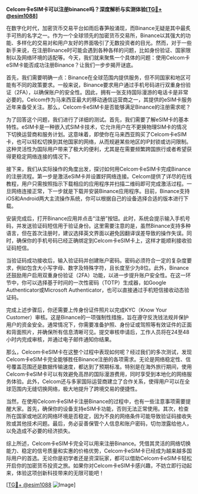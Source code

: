 **Celcom卡eSIM卡可以注册binance吗？深度解析与实测体验[[TG💪+ @esim1088](https://t.me/s/esim1088)]**

在数字化时代，加密货币交易平台如雨后春笋般涌现，而Binance无疑是其中最炙手可热的名字之一。作为一个全球领先的加密货币交易所，Binance以其强大的功能、多样化的交易对和用户友好的界面吸引了无数投资者的目光。然而，对于一些新手来说，在注册Binance时可能会遇到各种各样的问题，比如身份验证、国家限制以及网络环境的适配等。今天，我们就来聚焦一个具体的问题：使用Celcom卡eSIM卡能否成功注册Binance？让我们一步步揭开谜底。

首先，我们需要明确一点：Binance在全球范围内提供服务，但不同国家和地区可能有不同的政策要求。一般来说，Binance要求用户通过手机号码进行双重身份验证（2FA），以确保账户的安全性。因此，拥有一张支持国际漫游的电话卡是非常必要的。Celcom作为马来西亚最大的移动通信运营商之一，其提供的eSIM卡服务近年来备受关注。那么，Celcom卡eSIM卡是否能够满足Binance的注册需求呢？

为了回答这个问题，我们进行了详细的测试。首先，我们需要了解eSIM卡的基本特性。eSIM卡是一种嵌入式SIM卡技术，它允许用户在不更换物理SIM卡的情况下切换运营商和服务计划。这意味着，即使你在马来西亚购买了Celcom卡eSIM卡，也可以轻松切换到其他国家的网络，从而规避某些地区的IP封锁或访问限制。这种灵活性为国际用户带来了极大的便利，尤其是在需要频繁跨国旅行或者希望获得更稳定网络连接的情况下。

接下来，我们从实际操作的角度出发，探讨如何用Celcom卡eSIM卡完成Binance的注册流程。第一步是激活eSIM卡并设置好网络连接。Celcom提供了详尽的在线教程，用户只需按照指示下载相应的应用程序并扫描二维码即可完成激活过程。一旦网络连接正常，下一步就是下载并安装Binance应用程序。目前，Binance支持iOS和Android两大主流操作系统，你可以根据自己的设备选择合适的版本进行下载。

安装完成后，打开Binance应用并点击“注册”按钮。此时，系统会提示输入手机号码，并发送验证码短信用于验证身份。这里需要注意的是，虽然Binance支持多种语言，但在首次注册时，建议选择英文界面以避免因翻译误差导致的操作失误。同时，确保你的手机号码已经正确绑定到Celcom卡eSIM卡上，这样才能顺利接收验证码短信。

当验证码成功接收后，输入验证码并创建账户密码。密码必须符合一定的复杂度要求，例如包含大小写字母、数字及特殊字符，且长度至少为8位。此外，Binance还鼓励用户启用双重身份验证（2FA）功能，以进一步提升账户安全性。在这一环节中，你可以选择基于时间的一次性密码（TOTP）生成器，如Google Authenticator或Microsoft Authenticator，也可以直接通过手机短信接收动态验证码。

完成上述步骤后，你还需要上传身份证件照片以完成KYC（Know Your Customer）审核。这是Binance的一项强制性措施，旨在遵守反洗钱法规并保护用户的资金安全。通常情况下，你需要准备护照、身份证或驾照等有效证件的正面和背面照片，并确保所有信息清晰可见。提交审核申请后，工作人员将在24至48小时内完成审核，并通过电子邮件通知你结果。

那么，Celcom卡eSIM卡在这整个过程中表现如何呢？经过我们的多次测试，发现Celcom卡eSIM卡完全能够胜任Binance注册的各项需求。无论是网络稳定性、信号覆盖范围还是数据传输速度，都达到了预期标准。特别是在海外旅行期间，使用Celcom卡eSIM卡可以有效避免高昂的国际漫游费用，同时享受到本地化的网络服务体验。此外，Celcom还与多家国际运营商建立了合作关系，使得用户可以在全球范围内无缝切换网络，极大地提升了跨境交易的便捷性。

当然，在使用Celcom卡eSIM卡注册Binance的过程中，也有一些注意事项需要提醒大家。首先，确保你的设备支持eSIM卡功能，否则无法正常使用。其次，检查所在国家或地区的网络环境是否稳定，因为不良的网络条件可能导致验证码接收失败或其他技术问题。最后，务必妥善保管个人信息和账户密码，切勿泄露给他人，以免造成不必要的经济损失。

综上所述，Celcom卡eSIM卡完全可以用来注册Binance。凭借其灵活的网络切换能力、稳定的信号质量和实惠的价格优势，Celcom卡eSIM卡已经成为越来越多国际用户的首选。无论你是初学者还是资深玩家，都可以借助Celcom卡eSIM卡轻松开启你的加密货币投资之旅。如果你对Celcom卡eSIM卡感兴趣，不妨立即行动起来，体验这项创新科技带来的无限可能吧！

[[TG💪+ @esim1088](https://t.me/s/esim1088) ![Image](https://i.postimg.cc/4NQfJmqS/Snipaste-2025-05-13-00-14-12.png)]